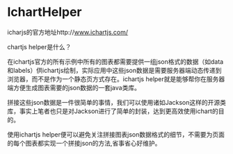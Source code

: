 IchartHelper
============

icharjs的官方地址http://www.ichartjs.com/

chartjs helper是什么？

在ichartjs官方的所有示例中所有的图表都需要提供一组json格式的数据（如data和labels）供ichartjs绘制，实际应用中这些json数据是需要服务器端动态传递到浏览器，而不是作为一个静态页方式存在。ichartjs helper就是能够帮你在服务器端方便生成图表需要的json数据的一套java类库。

拼接这些json数据是一件很简单的事情，我们可以使用诸如Jackson这样的开源类库，事实上笔者也只是对Jackson进行了简单的封装，达到更高效使用ichart的目的。

使用ichartjs helper便可以避免关注拼接图表json数据格式的细节，不需要为页面的每个图表都实现一个拼接json的方法,省事省心好维护。
